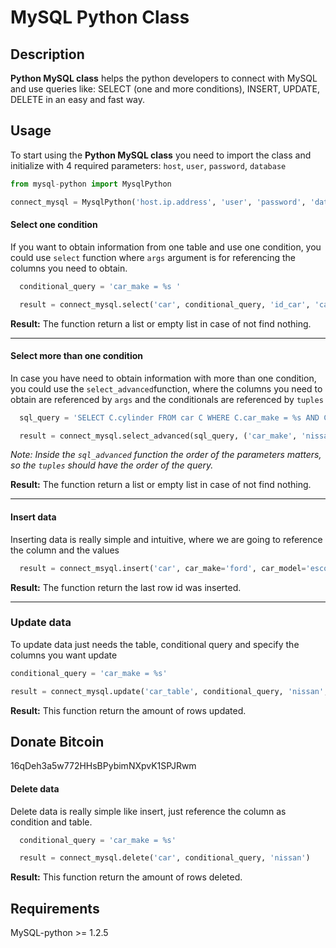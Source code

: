 MySQL Python Class
===========

## Description

**Python MySQL class** helps the python developers to connect with MySQL and use queries like: SELECT (one and more conditions), INSERT, UPDATE, DELETE in an easy and fast way.

## Usage

To start using the **Python MySQL class** you need to import the class and initialize with 4 required parameters: `host`, `user`, `password`, `database`

```python
from mysql-python import MysqlPython

connect_mysql = MysqlPython('host.ip.address', 'user', 'password', 'database')
```

#### Select one condition

If you want to obtain information from one table and use one condition, you could use `select` function where `args` argument is for referencing the columns you need to obtain.

```python
  conditional_query = 'car_make = %s '

  result = connect_mysql.select('car', conditional_query, 'id_car', 'car_text', car_make='nissan')
```

**Result:**
  The function return a list or empty list in case of not find nothing.

---

#### Select more than one condition

In case you have need to obtain information with more than one condition, you could use the `select_advanced`function, where the columns you need to obtain are referenced by `args` and the conditionals are referenced by `tuples`

```python
  sql_query = 'SELECT C.cylinder FROM car C WHERE C.car_make = %s AND C.car_model = %s'

  result = connect_mysql.select_advanced(sql_query, ('car_make', 'nissan'),('car_model','altima'))
```

*Note: Inside the `sql_advanced` function the order of the parameters matters, so the `tuples` should have the order of the query.*

**Result:**
  The function return a list or empty list in case of not find nothing.

---

#### Insert data

Inserting data is really simple and intuitive, where we are going to reference the column and the values

```python
  result = connect_msyql.insert('car', car_make='ford', car_model='escort', car_year='2005')
```

**Result:**
The function return the last row id was inserted.

---

### Update data

To update data just needs the table, conditional query and specify the columns you want update

```python
conditional_query = 'car_make = %s'

result = connect_mysql.update('car_table', conditional_query, 'nissan', car_model='escort', car_year='2005')
```

**Result:**
This function return the amount of rows updated.

## Donate Bitcoin
16qDeh3a5w772HHsBPybimNXpvK1SPJRwm

#### Delete data

Delete data is really simple like insert, just reference the column as condition and table.

```python
  conditional_query = 'car_make = %s'

  result = connect_mysql.delete('car', conditional_query, 'nissan')
```

**Result:**
This function return the amount of rows deleted.

## Requirements

MySQL-python >= 1.2.5
